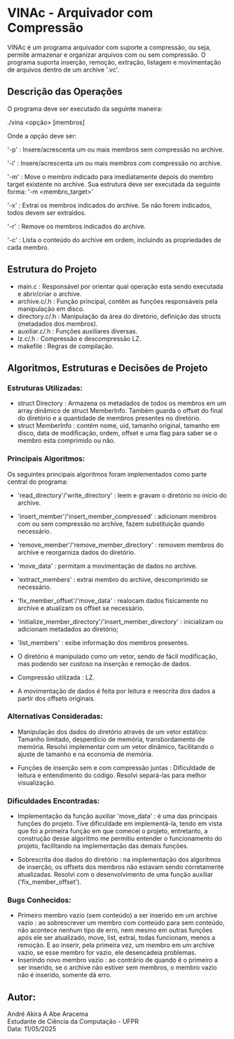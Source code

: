 # VINAc - Arquivador com Compressão

VINAc é um programa arquivador com suporte a compressão, ou seja, permite armazenar e organizar arquivos com ou sem compressão. O programa suporta inserção, remoção, extração, listagem e movimentação de arquivos dentro de um archive '.vc'.

## Descrição das Operações

O programa deve ser executado da seguinte maneira:

./vina <opção> <archive> [membros]

Onde a opção deve ser:

'-p' : Insere/acrescenta um ou mais membros sem compressão no archive.

'-i' : Insere/acrescenta um ou mais membros com compressão no archive.

'-m' : Move o membro indicado para imediatamente depois do membro target existente no archive. Sua estrutura deve ser executada da seguinte forma:
'-m <archive> <membro> <membro_target>'

'-x' : Extrai os membros indicados do archive. Se não forem indicados, todos devem ser extraídos.

'-r' : Remove os membros indicados do archive.

'-c' : Lista o conteúdo do archive em ordem, incluindo as propriedades de cada membro.


## Estrutura do Projeto

- main.c : Responsável por orientar qual operação esta sendo executada e abrir/criar o archive.
- archive.c/.h : Função principal, contêm as funções responsáveis pela manipulação em disco.
- directory.c/.h : Manipulação da área do diretório, definição das structs (metadados dos membros).
- auxiliar.c/.h : Funções auxiliares diversas.
- lz.c/.h : Compressão e descompressão LZ.
- makefile : Regras de compilação.


## Algoritmos, Estruturas e Decisões de Projeto

### Estruturas Utilizadas:

- struct Directory : Armazena os metadados de todos os membros em um array dinâmico de struct MemberInfo. Também guarda o offset do final do diretório e a quantidade de membros presentes no diretório. 
- struct MemberInfo : contém nome, uid, tamanho original, tamanho em disco, data de modificação, ordem, offset e uma flag para saber se o membro esta comprimido ou não.


### Principais Algoritmos:

Os seguintes principais algoritmos foram implementados como parte central do programa:

- 'read_directory'/'write_directory' : leem e gravam o diretório no início do archive.

- 'insert_member'/'insert_member_compressed' : adicionam membros com ou sem compressão no archive, fazem substituição quando necessário.

- 'remove_member'/'remove_member_directory' : removem membros do archive e reorgarniza dados do diretório.

- 'move_data' : permitam a movimentação de dados no archive.

- 'extract_members' : extrai membro do archive, descomprimido se necessário.

- 'fix_member_offset'/'move_data' : realocam dados fisicamente no archive e atualizam os offset se necessário.

- 'initialize_member_directory'/'insert_member_directory' : inicializam ou adicionam metadados ao diretório;

- 'list_members' : exibe informação dos membros presentes.

- O diretório é manipulado como um vetor, sendo de fácil modificação, mas podendo ser custoso na inserção e remoção de dados.

- Compressão utilizada : LZ.

- A movimentação de dados é feita por leitura e reescrita dos dados a partir dos offsets originais.


### Alternativas Consideradas:

- Manipulação dos dados do diretório através de um vetor estático: Tamanho limitado, desperdício de memória, transbordamento de memória. Resolvi implementar com um vetor dinâmico, facilitando o ajuste de tamanho e na economia de memória.

- Funções de inserção sem e com compressão juntas : Dificuldade de leitura e entendimento do código. Resolvi separá-las para melhor visualização.

### Dificuldades Encontradas:

- Implementação da função auxiliar 'move_data' : é uma das principais funções do projeto. Tive dificuldade em implementá-la, tendo em vista que foi a primeira função em que comecei o projeto, entretanto, a construção desse algoritmo me permitiu entender o funcionamento do projeto, facilitando na implementação das demais funções.

- Sobrescrita dos dados do diretório : na implementação dos algoritmos de inserção, os offsets dos membros não estavam sendo corretamente atualizadas. Resolvi com o desenvolvimento de uma função auxiliar ('fix_member_offset').


### Bugs Conhecidos:

- Primeiro membro vazio (sem conteúdo) a ser inserido em um archive vazio : ao sobrescrever um membro com conteúdo para sem conteúdo, não acontece nenhum tipo de erro, nem mesmo em outras funções após ele ser atualizado, move, list, extrai, todas funcionam, menos a remoção. E ao inserir, pela primeira vez, um membro em um archive vazio, se esse membro for vazio, ele desencadeia problemas.
- Inserindo novo membro vazio : ao contrário de quando é o primeiro a ser inserido, se o archive não estiver sem membros, o membro vazio não é inserido, somente dá erro.

## Autor:
André Akira A Abe Aracema <br>
Estudante de Ciência da Computação - UFPR <br>
Data: 11/05/2025

